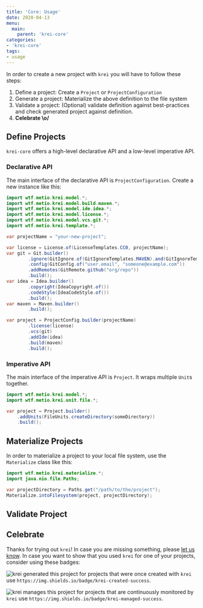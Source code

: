```yaml
---
title: 'Core: Usage'
date: 2020-04-13
menu:
  main:
    parent: 'krei-core'
categories:
- 'krei-core'
tags:
- usage
---
```


In order to create a new project with `krei` you will have to follow these steps:

1. Define a project: Create a `Project` or `ProjectConfiguration`
2. Generate a project: Materialize the above definition to the file system
3. Validate a project: (Optional) validate definition against best-practices and check generated project against definition.
4. **Celebrate \o/**

## Define Projects

`krei-core` offers a high-level declarative API and a low-level imperative API.

### Declarative API

The main interface of the declarative API is `ProjectConfiguration`. Create a new instance like this:

```java
import wtf.metio.krei.model.*;
import wtf.metio.krei.model.build.maven.*;
import wtf.metio.krei.model.ide.idea.*;
import wtf.metio.krei.model.license.*;
import wtf.metio.krei.model.vcs.git.*;
import wtf.metio.krei.template.*;

var projectName = "your-new-project";

var license = License.of(LicenseTemplates.CC0, projectName);
var git = Git.builder()
        .ignore(GitIgnore.of(GitIgnoreTemplates.MAVEN).and(GitIgnoreTemplates.BAZEL))
        .config(GitConfig.of("user.email", "someone@example.com"))
        .addRemotes(GitRemote.github("org/repo"))
        .build();
var idea = Idea.builder()
        .copyright(IdeaCopyright.of())
        .codeStyle(IdeaCodeStyle.of())
        .build();
var maven = Maven.builder()
        .build();

var project = ProjectConfig.builder(projectName)
        .license(license)
        .vcs(git)
        .addIde(idea)
        .build(maven)
        .build();
```

### Imperative API

The main interface of the imperative API is `Project`. It wraps multiple `Unit`s together.

```java
import wtf.metio.krei.model.*;
import wtf.metio.krei.unit.file.*;

var project = Project.builder()
    .addUnits(FileUnits.createDirectory(someDirectory))
    .build();
``` 

## Materialize Projects

In order to materialize a project to your local file system, use the `Materialize` class like this:

```java
import wtf.metio.krei.materialize.*;
import java.nio.file.Paths;

var projectDirectory = Paths.get("/path/to/the/project");
Materialize.intoFilesystem(project, projectDirectory);
```

## Validate Project

## Celebrate

Thanks for trying out `krei`! In case you are missing something, please [let us know](../../community/help). In case you want to show that you used `krei` for one of your projects, consider using these badges:

![krei generated this project](https://img.shields.io/badge/krei-created-success) for projects that were once created with `krei` use `https://img.shields.io/badge/krei-created-success`.

![krei manages this project](https://img.shields.io/badge/krei-managed-success) for projects that are continuously monitored by `krei` use `https://img.shields.io/badge/krei-managed-success`.
